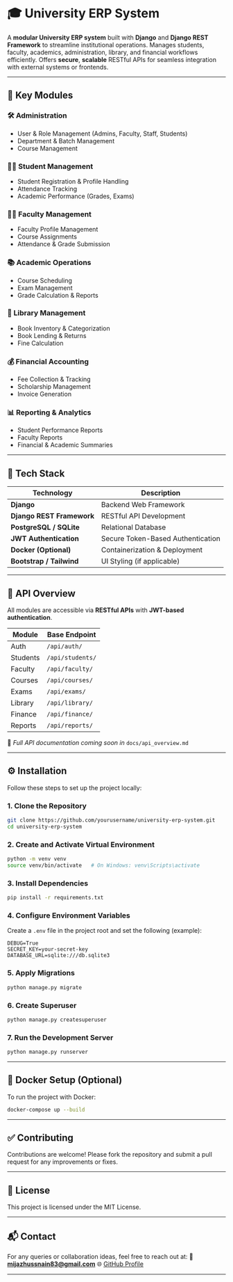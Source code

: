 
# 🎓 University ERP System

A **modular University ERP system** built with **Django** and **Django REST Framework** to streamline institutional operations.
Manages students, faculty, academics, administration, library, and financial workflows efficiently.
Offers **secure**, **scalable** RESTful APIs for seamless integration with external systems or frontends.

---

## 🚀 Key Modules


### 🛠️ Administration

* User & Role Management (Admins, Faculty, Staff, Students)
* Department & Batch Management
* Course Management

### 👨‍🎓 Student Management

* Student Registration & Profile Handling
* Attendance Tracking
* Academic Performance (Grades, Exams)

### 👩‍🏫 Faculty Management

* Faculty Profile Management
* Course Assignments
* Attendance & Grade Submission

### 📚 Academic Operations

* Course Scheduling
* Exam Management
* Grade Calculation & Reports

### 📖 Library Management

* Book Inventory & Categorization
* Book Lending & Returns
* Fine Calculation

### 💰 Financial Accounting

* Fee Collection & Tracking
* Scholarship Management
* Invoice Generation

### 📊 Reporting & Analytics

* Student Performance Reports
* Faculty Reports
* Financial & Academic Summaries

---

## 🧰 Tech Stack

| Technology                | Description                       |
| ------------------------- | --------------------------------- |
| **Django**                | Backend Web Framework             |
| **Django REST Framework** | RESTful API Development           |
| **PostgreSQL / SQLite**   | Relational Database               |
| **JWT Authentication**    | Secure Token-Based Authentication |
| **Docker (Optional)**     | Containerization & Deployment     |
| **Bootstrap / Tailwind**  | UI Styling (if applicable)        |

---

## 📡 API Overview

All modules are accessible via **RESTful APIs** with **JWT-based authentication**.

| Module   | Base Endpoint    |
| -------- | ---------------- |
| Auth     | `/api/auth/`     |
| Students | `/api/students/` |
| Faculty  | `/api/faculty/`  |
| Courses  | `/api/courses/`  |
| Exams    | `/api/exams/`    |
| Library  | `/api/library/`  |
| Finance  | `/api/finance/`  |
| Reports  | `/api/reports/`  |

📄 *Full API documentation coming soon in* `docs/api_overview.md`

---

## ⚙️ Installation

Follow these steps to set up the project locally:

### 1. Clone the Repository

```bash
git clone https://github.com/yourusername/university-erp-system.git
cd university-erp-system
```

### 2. Create and Activate Virtual Environment

```bash
python -m venv venv
source venv/bin/activate   # On Windows: venv\Scripts\activate
```

### 3. Install Dependencies

```bash
pip install -r requirements.txt
```

### 4. Configure Environment Variables

Create a `.env` file in the project root and set the following (example):

```env
DEBUG=True
SECRET_KEY=your-secret-key
DATABASE_URL=sqlite:///db.sqlite3
```

### 5. Apply Migrations

```bash
python manage.py migrate
```

### 6. Create Superuser

```bash
python manage.py createsuperuser
```

### 7. Run the Development Server

```bash
python manage.py runserver
```

---

## 🐳 Docker Setup (Optional)

To run the project with Docker:

```bash
docker-compose up --build
```

---

## ✅ Contributing

Contributions are welcome!
Please fork the repository and submit a pull request for any improvements or fixes.

---

## 📄 License

This project is licensed under the MIT License.

---

## 📬 Contact

For any queries or collaboration ideas, feel free to reach out at:
📧 **[mijazhussnain83@gmail.com](mailto:mijazhussnain83@gmail.com)**
🌐 [GitHub Profile](https://github.com/m-ijaz-hussnain)

---

